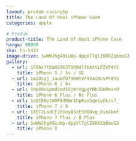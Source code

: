 ```yaml
---
layout: produk-casinghp
title: The Land Of Ooo1 iPhone Case
categories: apple

# Produk
product-title: The Land Of Ooo1 iPhone Case
harga: 90000
sku: hn-5433
image-drive: 1wWWJhg49iuWp-dppVlTglZ6RXZq6moG3
gallery:
  - url: 1FBAs7tOa039637Q0B4ltkAXtLPZxPAYI
    title: iPhone 5 / 5s / SE
  - url: 1wiUsyj_iaumfUT9KWtVF9V4i0UsPFW55
    title: iPhone 6 / 6s
  - url: 10pG9vipmdimd5SjWrXgpgYNhJDHReanO
    title: iPhone 6 Plus / 6s Plus
  - url: 1o8IE0vtW9F840WrAbpRax5qeiyUkJv7_
    title: iPhone 7 / 8
  - url: 1XET2LsdCFJdUeyB5zFSHQOvg_0ie4bmf
    title: iPhone 7 Plus / 8 Plus
  - url: 1wWWJhg49iuWp-dppVlTglZ6RXZq6moG3
    title: iPhone X
---
```

